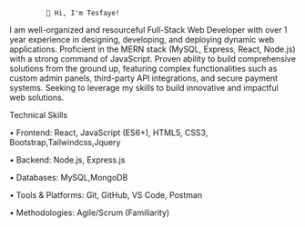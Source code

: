 
             👋 Hi, I'm Tesfaye!


I am well-organized and resourceful Full-Stack Web Developer with over 1 year experience in
designing, developing, and deploying dynamic web applications. Proficient in the MERN stack
(MySQL, Express, React, Node.js) with a strong command of JavaScript. Proven ability to build
comprehensive solutions from the ground up, featuring complex functionalities such as custom
admin panels, third-party API integrations, and secure payment systems. Seeking to leverage my
skills to build innovative and impactful web solutions.

Technical Skills

• Frontend: React, JavaScript (ES6+), HTML5, CSS3, Bootstrap,Tailwindcss,Jquery

• Backend: Node.js, Express.js

• Databases: MySQL,MongoDB

• Tools & Platforms: Git, GitHub, VS Code, Postman

• Methodologies: Agile/Scrum (Familiarity)
